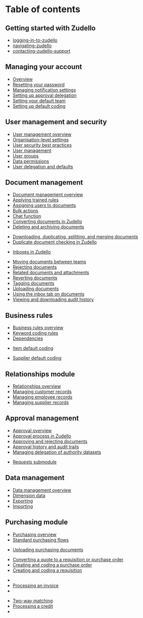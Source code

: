 # Table of contents

## Getting started with Zudello
* [logging-in-to-zudello](Getting%20Started%20with%20Zudello/logging-in-to-zudello.md)
* [navigating-zudello](Getting%20Started%20with%20Zudello/navigating-zudello.md)
* [contacting-zudello-support](Getting%20Started%20with%20Zudello/contacting-zudello-support.md)
<!-- * Zudello Glossary --> 
## Managing your account
* [Overview](Overview.md)
* [Resetting your password](Resetting%20your%20password.md)
* [Managing notification settings](Managing%20notification%20settings.md)
* [Setting up approval delegation](Setting%20up%20approval%20delegation.md)
* [Setting your default team](Setting%20your%20default%20team.md)
* [Setting up default coding](Setting%20up%20default%20coding.md)

## User management and security
* [User management overview](User%20management%20overview.md)
* [Organisation-level settings](Organisation-level%20settings.md)
* [User security best practices](User%20security%20best%20practices.md)
* [User management](User%20management.md)
* [User groups](User%20groups.md)
* [Data permissions](Data%20permissions.md)
* [User delegation and defaults](User%20delegation%20and%20defaults.md)
<!-- * SSO and user provisioning -->
## Document management 
* [Document management overview](Document%20management%20overview.md)
* [Applying trained rules](Applying%20trained%20rules.md)
* [Assigning users to documents](Assigning%20users%20to%20documents.md)
* [Bulk actions](Bulk%20actions.md)
* [Chat function](Chat%20function.md)
* [Converting documents in Zudello](Converting%20documents%20in%20Zudello.md)
* [Deleting and archiving documents](Deleting%20and%20archiving%20documents.md)
<!-- * Document errors --> 
<!-- * Document statuses --> 
* [Downloading, duplicating, splitting, and merging documents](Downloading,%20duplicating,%20splitting,%20and%20merging%20documents.md)
* [Duplicate document checking in Zudello](Duplicate%20document%20checking%20in%20Zudello.md)
- [Inboxes in Zudello](Inboxes%20in%20Zudello.md)
* [Moving documents between teams](Moving%20documents%20between%20teams.md)
* [Rejecting documents](Rejecting%20documents.md)
* [Related documents and attachments](Related%20documents%20and%20attachments.md)
* [Reverting documents](Reverting%20documents.md)
* [Tagging documents](Tagging%20documents.md)
* [Uploading documents](Uploading%20documents.md)
* [Using the inbox tab on documents](Using%20the%20inbox%20tab%20on%20documents.md)
* [Viewing and downloading audit history](Viewing%20and%20downloading%20audit%20history.md)

## Business rules
* [Business rules overview](Business%20rules%20overview.md)
* [Keyword coding rules](Keyword%20coding%20rules.md)
* [Dependencies](Dependencies.md)
<!-- * Item alternatives --> 
* [Item default coding](Item%20default%20coding.md)
<!-- * Supplier alternatives --> 
* [Supplier default coding](Supplier%20default%20coding.md)

## Relationships module
* [Relationships overview](Relationships%20overview.md)
* [Managing customer records](Managing%20customer%20records.md)
* [Managing employee records](Managing%20employee%20records.md)
* [Managing supplier records](Managing%20supplier%20records.md)

## Approval management
* [Approval overview](Approval%20overview.md)
* [Approval process in Zudello](Approval%20process%20in%20Zudello.md)
* [Approving and rejecting documents](Approving%20and%20rejecting%20documents.md)
* [Approval history and audit trails](Approval%20history%20and%20audit%20trails.md)
* [Managing delegation of authority datasets](Managing%20delegation%20of%20authority%20datasets.md)
<!-- * Managing approval limits -->
* [Requests submodule](Requests%20submodule.md)

## Data management
* [Data management overview](Data%20management%20overview.md)
* [Dimension data](Dimension%20data.md)
* [Exporting](Exporting.md)
* [Importing](Importing.md)

## Purchasing module
* [Purchasing overview](Purchasing%20overview.md)
* [Standard purchasing flows](Standard%20purchasing%20flows.md)
- [Uploading purchasing documents](Uploading%20purchasing%20documents.md)
* [Converting a quote to a requisition or purchase order](Converting%20a%20quote%20to%20a%20requisition%20or%20purchase%20order.md)
* [Creating and coding a purchase order](Creating%20and%20coding%20a%20purchase%20order.md)
* [Creating and coding a requisition](Creating%20and%20coding%20a%20requisition.md)
- <!-- * Closing a purchase order -->
- [Processing an invoice](Processing%20an%20invoice.md)
- <!-- * Three-way matching -->
* [Two-way matching](Two-way%20matching)
* [Processing a credit](Processing%20a%20credit.md)
* <!-- * Supplier statement reconciliation -->